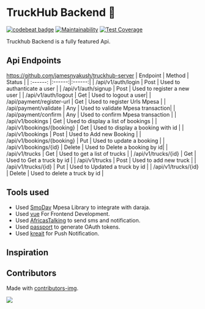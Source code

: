 # TruckHub Backend :truck:

[![codebeat badge](https://codebeat.co/badges/7db3ee88-7c8a-43ed-bc45-1cd85da940a9)](https://codebeat.co/projects/github-com-jamesnyakush-truckhub-server-master)  [![Maintainability](https://api.codeclimate.com/v1/badges/4e1e8537f40353706e46/maintainability)](https://codeclimate.com/github/jamesnyakush/truckhub-server/maintainability)  [![Test Coverage](https://api.codeclimate.com/v1/badges/4e1e8537f40353706e46/test_coverage)](https://codeclimate.com/github/jamesnyakush/truckhub-server/test_coverage)


Truckhub Backend is a fully featured Api.

## Api Endpoints
https://github.com/jamesnyakush/truckhub-server
| Endpoint | Method | Status |
| :------: |:------:|:------:|
| /api/v1/auth/login | Post | Used to authanticate a user |
| /api/v1/auth/signup | Post | Used to register a new user |
| /api/v1/auth/logout | Get | Used to logout a user|
| /api/payment/register-url | Get | Used to register Urls Mpesa |
| /api/payment/validate | Any | Used to validate Mpesa transaction|
| /api/payment/confirm | Any | Used to confirm Mpesa transaction |
| /api/v1/bookings | Get | Used to display a list of bookings |
| /api/v1/bookings/{booking} | Get | Used to display a booking with id |
| /api/v1/bookings | Post | Used to Add new Booking |
| /api/v1/bookings/{booking} | Put | Used to update a booking |
| /api/v1/bookings/{id} | Delete | Used to Delete  a booking by id|
| /api/v1/trucks | Get | Used to get a list of trucks |
| /api/v1/trucks/{id} | Get | Used to Get a truck by id |
| /api/v1/trucks | Post | Used to add new truck |
| /api/v1/trucks/{id} | Put | Used to Updated a truck by id |
| /api/v1/trucks/{id} | Delete | Used to delete a truck by id |



## Tools used

* Used [SmoDav](https://github.com/SmoDav/mpesa) Mpesa Library to integrate with daraja.
* Used [vue](https://vuejs.org/) For Frontend Development.
* Used [AfricasTalking](https://github.com/AfricasTalkingLtd/africastalking-php) to send sms and notification.
* Used [passport](https://laravel.com/docs/5.8/passport) to generate OAuth tokens.
* Used [kreait](https://github.com/kreait/firebase-php) for Push Notification.


## Inspiration


## Contributors

Made with [contributors-img](https://contributors-img.web.app).

<a href="https://github.com/jamesnyakush/truckhub-server/graphs/contributors">
  <img src="https://contributors-img.web.app/image?repo=jamesnyakush/truckhub-server" />
</a>




